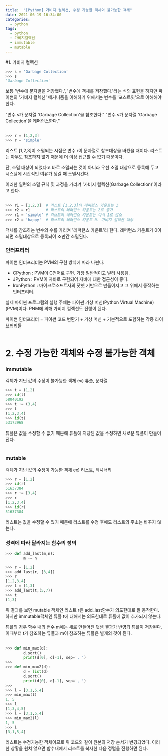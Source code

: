 ```yaml
---
title:  "[Python] 가비지 컬렉션, 수정 가능한 객체와 불가능한 객체"
date: 2021-06-19 16:34:00
categories:
  - python
tags:
  - python
  - 가비지컬렉션
  - immutable
  - mutable
---
```


#1. 가비지 컬렉션

```python
>>> s = 'Garbage Collection'
>>> s
'Garbage Collection'
```

보통 '변수에 문자열을 저장했다.', '변수에 객체를 저장했다.'라는 식의 표현을 하지만 파이썬의 '가비지 컬렉션' 메커니즘을 이해하기 위해서는 변수를 '포스트잇'으로 이해해야 한다. 

"변수 s가 문자열 'Garbage Collection'을 참조한다."
"변수 s가 문자열 'Garbage Collection'을 레퍼런스한다."
<br><br>

```python
>>> r = [1,2,3]
>>> r = 'simple'
```
리스트 [1,2,3]이 소멸되는 시점은 변수 r이 문자열로 참조대상을 바꿨을 때이다.
리스트는 아무도 참조하지 않기 때문에 더 이상 접근할 수 없기 때문이다.

단, 소멸 대상이 되었다고 바로 소멸되는 것이 아니라 우선 소멸 대상으로 등록해 두고 시스템에 시간적인 여유가 생길 때 소멸시킨다.

이러한 일련의 소멸 규칙 및 과정을 가리켜 '가비지 컬렉션(Garbage Collection)'이라고 한다.
<br><br>

```python
>>> r1 = [1,2,3]  # 리스트 [1,2,3]의 레퍼런스 카운트는 1
>>> r2 = r1       # 리스트의 레퍼런스 카운트는 2로 증가
>>> r1 = 'simple' # 리스트의 레퍼런스 카운트는 다시 1로 감소
>>> r2 = 'happy'  # 리스트의 레퍼런스 카운트 0. 가비지 컬렉션 대상
```
객체를 참조하는 변수의 수를 가리켜 '레퍼런스 카운트'라 한다.
레퍼런스 카운트가 0이 되면 소멸대상으로 등록되어 조만간 소멸된다.

### 인터프리터
파이썬 인터프리터는 PVM의 구현 방식에 따라 나뉜다.
* CPython : PVM이 C언어로 구현. 가장 일반적이고 널리 사용됨.
* JPython : PVM이 자바로 구현되어 자바에 대한 접근성이 좋다.
* IronPython : 마이크로소프트사의 닷넷 기반으로 만들어지고 그 위에서 동작하는 인터프리터.

실제 파이썬 프로그램의 실행 주체는 파이썬 가상 머신(Python Virtual Machine)(PVM)이다.
PNM에 의해 가비지 컬렉션도 진행이 된다.

파이썬 인터프리터 = 파이썬 코드 변환기 + 가상 머신 + 기본적으로 포함하는 각종 라이브러리들
<br><br>

# 2. 수정 가능한 객체와 수정 불가능한 객체
### immutable
객체가 지닌 값의 수정이 불가능한 객체
ex) 튜플, 문자열
```python
>>> t = (1,2)
>>> id(t)
58040192
>>> t += (3,4)
>>> t
(1,2,3,4)
>>> id(t)
53173968
```
튜플은 값을 수정할 수 없기 때문에 튜플에 저장된 값을 수정하면 새로운 튜플이 만들어진다.
<br><br>

### mutable
객체가 지닌 값의 수정이 가능한 객체
ex) 리스트, 딕셔너리
```python
>>> r = [1,2]
>>> id(r)
51637384
>>> r += [3,4]
>>> r
[1,2,3,4]
>>> id(r)
51637384
```
리스트는 값을 수정할 수 있기 때문에 리스트를 수정 후에도 리스트의 주소는 바꾸지 않는다.

### 성격에 따라 달라지는 함수의 정의
```python
>>> def add_last(m,n):
        m += n

>>> r = [1,2]
>>> add_last(r, [3,4])
>>> r
[1,2,3,4]
>>> t = (1,3)
>>> add_last(t,(5,7))
>>> t
(1,3)
```
위 결과를 보면 mutable 객체인 리스트 r은 add_last함수가 의도한대로 잘 동작한다. 하지만 immutable객체인 튜플 t에 대해서는 의도한대로 튜플에 값이 추가되지 않는다.

튜플의 경우 함수 내의 변수 m에는 새로 만들어진 덧셈 결과가 반영되 튜플이 저장된다. 이때부터 t가 참조하는 튜플과 m이 참조하는 튜플은 별개의 것이 된다.
<br><br>

```python
>>> def min_max(d):
        d.sort()
        print(d[0], d[-1], sep=', ')
>>>     
>>> def min_max2(d):
        d = list(d)
        d.sort()
        print(d[0], d[-1], sep=', ')
>>>
>>> l = [3,1,5,4]
>>> min_max(l)
1, 5
>>> l
[1,3,4,5]
>>> l = [3,1,5,4]
>>> min_max2(l)
1, 5
>>> l 
[3,1,5,4]

```
리스트는 수정가능한 객체이므로 위 코드와 같이 원본의 저장 순서가 변경되었다. 이러한 상황을 원치 않으면 함수내에서 리스트를 복사한 다음 정렬을 진행하면 된다.
